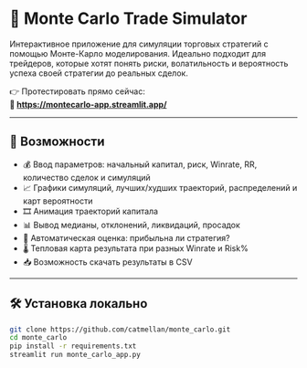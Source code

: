 # 🎲 Monte Carlo Trade Simulator

Интерактивное приложение для симуляции торговых стратегий с помощью Монте-Карло моделирования. Идеально подходит для трейдеров, которые хотят понять риски, волатильность и вероятность успеха своей стратегии до реальных сделок.

👉 Протестировать прямо сейчас:  
**🔗 https://montecarlo-app.streamlit.app/**

---

## 🚀 Возможности

- 💰 Ввод параметров: начальный капитал, риск, Winrate, RR, количество сделок и симуляций
- 📈 Графики симуляций, лучших/худших траекторий, распределений и карт вероятности
- 🎞 Анимация траекторий капитала
- 📊 Вывод медианы, отклонений, ликвидаций, просадок
- 🧠 Автоматическая оценка: прибыльна ли стратегия?
- 🌡️ Тепловая карта результата при разных Winrate и Risk%
- 📥 Возможность скачать результаты в CSV

---

## 🛠️ Установка локально

```bash
git clone https://github.com/catmellan/monte_carlo.git
cd monte_carlo
pip install -r requirements.txt
streamlit run monte_carlo_app.py

